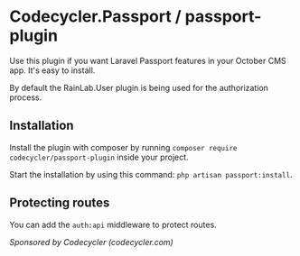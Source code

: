 # Codecycler.Passport / passport-plugin
Use this plugin if you want Laravel Passport features in your October CMS app. It's easy to install.

By default the RainLab.User plugin is being used for the authorization process.

## Installation
Install the plugin with composer by running `composer require codecycler/passport-plugin` inside your project.

Start the installation by using this command: `php artisan passport:install`.

## Protecting routes
You can add the `auth:api` middleware to protect routes. 

<i>Sponsored by Codecycler (codecycler.com)</i>